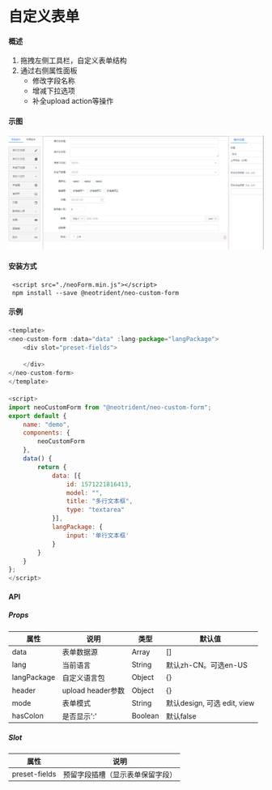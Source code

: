 # 自定义表单

#### 概述
1. 拖拽左侧工具栏，自定义表单结构
2. 通过右侧属性面板
	- 修改字段名称
	- 增减下拉选项
	- 补全upload action等操作
	
#### 示图
[![demo](https://raw.githubusercontent.com/ForBurning/vue-fly/master/form.png "demo")](https://raw.githubusercontent.com/ForBurning/vue-fly/master/form.png "demo")


#### 安装方式
     <script src="./neoForm.min.js"></script>
     npm install --save @neotrident/neo-custom-form
    

#### 示例
```javascript
<template>
<neo-custom-form :data="data" :lang-package="langPackage">
    <div slot="preset-fields">

    </div>
</neo-custom-form>
</template>

<script>
import neoCustomForm from "@neotrident/neo-custom-form";
export default {
    name: "demo",
    components: {
        neoCustomForm
    },
    data() {
        return {
            data: [{
                id: 1571221816413,
                model: "",
                title: "多行文本框",
                type: "textarea"
            }],
            langPackage: {
                input: '单行文本框'
            }
        }
    }
};
</script>
```
#### API
##### Props
| 属性  | 说明  | 类型    |    默认值    |
| ------------ | ------------ | ------------ |  ------------    |
|  data | 表单数据源  | Array  | []  |
|  lang | 当前语言  | String  |默认zh-CN。可选en-US  |
|  langPackage | 自定义语言包  | Object  | {} |
|  header | upload header参数  | Object  | {} | 
|  mode | 表单模式  | String  | 默认design, 可选 edit, view | 
|  hasColon | 是否显示':' | Boolean  | 默认false | 

##### Slot
| 属性  | 说明  
| ------------ | ------------
|  preset-fields | 预留字段插槽（显示表单保留字段）